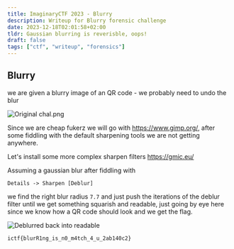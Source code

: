 ```yaml
---
title: ImaginaryCTF 2023 - Blurry
description: Writeup for Blurry forensic challenge
date: 2023-12-18T02:01:58+02:00
tldr: Gaussian blurring is reverisble, oops!
draft: false
tags: ["ctf", "writeup", "forensics"]
---
```


## Blurry
we are given a blurry image of an QR code - we probably need to undo the blur

![Original chal.png](/images/chall.png)


Since we are cheap fukerz we will go with https://www.gimp.org/, after some fiddling with the default sharpening tools we are not getting anywhere.

Let's install some more complex sharpen filters https://gmic.eu/

Assuming a gaussian blur after fiddling with

```
Details -> Sharpen [Deblur] 
```

we find the right blur radius `7.7` and just push the iterations of the deblur filter until we get something squarish and readable, just going by eye here since we know how a QR code should look and we get the flag.

![Deblurred back into readable](/images/deblurred.png)


```
ictf{blurR1ng_is_n0_m4tch_4_u_2ab140c2}
```